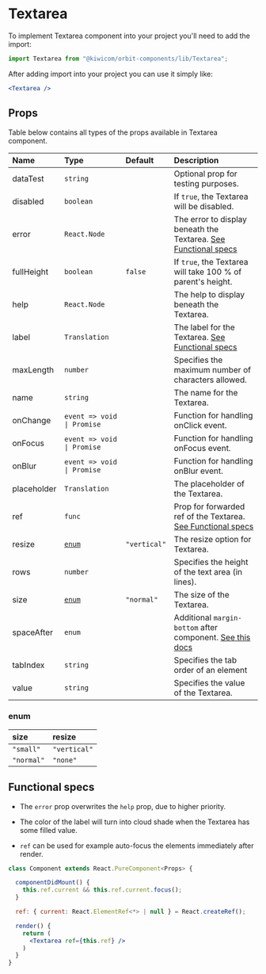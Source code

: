 # Textarea
To implement Textarea component into your project you'll need to add the import:
```jsx
import Textarea from "@kiwicom/orbit-components/lib/Textarea";
```
After adding import into your project you can use it simply like:
```jsx
<Textarea />
```
## Props
Table below contains all types of the props available in Textarea component.

| Name          | Type                        | Default      | Description                      |
| :------------ | :-------------------------- | :----------- | :------------------------------- |
| dataTest      | `string`                    |              | Optional prop for testing purposes.
| disabled      | `boolean`                   |              | If `true`, the Textarea will be disabled.
| error         | `React.Node`                |              | The error to display beneath the Textarea. [See Functional specs](#functional-specs)
| fullHeight    | `boolean`                   | `false`      | If `true`, the Textarea will take 100 % of parent's height.
| help          | `React.Node`                |              | The help to display beneath the Textarea.
| label         | `Translation`               |              | The label for the Textarea. [See Functional specs](#functional-specs)
| maxLength     | `number`                    |              | Specifies the maximum number of characters allowed.
| name          | `string`                    |              | The name for the Textarea.
| onChange      | `event => void \| Promise`  |              | Function for handling onClick event.
| onFocus       | `event => void \| Promise`  |              | Function for handling onFocus event.
| onBlur        | `event => void \| Promise`  |              | Function for handling onBlur event.
| placeholder   | `Translation`               |              | The placeholder of the Textarea.
| ref           | `func`                      |              | Prop for forwarded ref of the Textarea. [See Functional specs](#functional-specs)
| resize        | [`enum`](#enum)             | `"vertical"` | The resize option for Textarea.
| rows          | `number`                    |              | Specifies the height of the text area (in lines).
| size          | [`enum`](#enum)             | `"normal"`   | The size of the Textarea.
| spaceAfter    | `enum`                      |              | Additional `margin-bottom` after component. [See this docs](https://github.com/kiwicom/orbit-components/tree/master/src/common/getSpacingToken)
| tabIndex      | `string`                    |              | Specifies the tab order of an element
| value         | `string`                    |              | Specifies the value of the Textarea.

### enum

| size         | resize        |
| :----------- | :------------ |
| `"small"`    | `"vertical"`
| `"normal"`   | `"none"`


## Functional specs
* The `error` prop overwrites the `help` prop, due to higher priority.

* The color of the label will turn into cloud shade when the Textarea has some filled value.

* `ref` can be used for example auto-focus the elements immediately after render.
```jsx
class Component extends React.PureComponent<Props> {

  componentDidMount() {
    this.ref.current && this.ref.current.focus();
  }

  ref: { current: React.ElementRef<*> | null } = React.createRef();

  render() {
    return (
      <Textarea ref={this.ref} />
    )
  }
}
```
